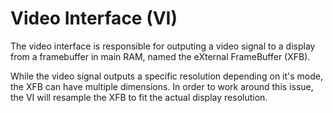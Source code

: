 # Video Interface (VI)

The video interface is responsible for outputing a video signal to a display from a framebuffer in
main RAM, named the eXternal FrameBuffer (XFB).

While the video signal outputs a specific resolution depending on it's mode, the XFB can have
multiple dimensions. In order to work around this issue, the VI will resample the XFB to fit the
actual display resolution.
